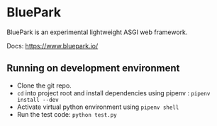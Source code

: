 
  
# BluePark   
 BluePark is an experimental lightweight ASGI web framework.  
  
Docs: https://www.bluepark.io/
  
## Running on development environment  
  
- Clone the git repo.  
- `cd` into project root and install dependencies using pipenv : `pipenv install --dev`  
- Activate virtual python environment using `pipenv shell`  
- Run the test code: `python test.py`